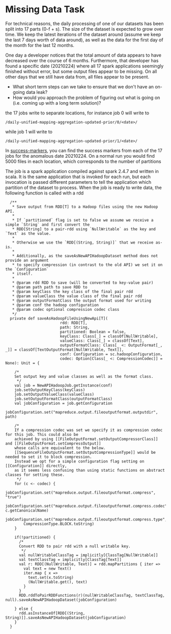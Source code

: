 # Missing Data Task

For technical reasons, the daily processing of one of our datasets has been split into 17 parts (0-f + s). The size of the dataset is expected to grow over time. We keep the latest iterations of the dataset around (assume we keep the last 7 days worth of data around), as well as the data for the first day of the month for the last 12 months.

One day a developer notices that the total amount of data appears to have decreased over the course of 6 months. Furthermore, that developer has found a specific date (20210224) where all 17 spark applications seemingly finished without error, but some output files appear to be missing. On all other days that we still have data from, all files appear to be present. 

- What short term steps can we take to ensure that we don't have an on-going data leak?
- How would you approach the problem of figuring out what is going on (i.e. coming up with a long term solution)?

the 17 jobs write to separate locations, for instance job 0 will write to 

```text
/daily-unified-mapping-aggregation-updated-prior/0/<date>/
```

while job 1 will write to 

```text
/daily-unified-mapping-aggregation-updated-prior/1/<date>/
```

In [success-markers](success-markers), you can find the success markers from each of the 17 jobs for the anomalous date 20210224. On a normal run you would find 5000 files in each location, which corresponds to the number of partitions

The job is a spark application compiled against spark 2.4.7 and written in scala. It is the same application that is invoked for each run, but each invocation is passed different parameters to tell the application which partition of the dataset to process. When the job is ready to write data, the following function is called with a rdd


```text
  /**
   * Save output from RDD[T] to a Hadoop files using the new Hadoop API.
   *
   * If `partitioned` flag is set to false we assume we receive a simple `String` and first convert the
   * RDD[String] to a pair-rdd using `NullWritable` as the key and `Text` as the value.
   *
   * Otherwise we use the `RDD[(String, String)]` that we receive as-is.
   *
   * Additionally, as the saveAsNewAPIHadoopDataset method does not provide an argument
   * to specify compression (in contrast to the old API) we set it on the `Configuration`
   * itself.
   *
   * @param rdd RDD to save (will be converted to key-value pair)
   * @param path path to save RDD to
   * @param keyClass the key class of the final pair rdd
   * @param valueClass the value class of the final pair rdd
   * @param outputFormatClass the output format used for writing
   * @param conf the hadoop configuration
   * @param codec optional compression codec class
   */
  private def saveAsHadoopFileUsingNewApi[T](
                        rdd: RDD[T],
                        path: String,
                        partitioned: Boolean = false,
                        keyClass: Class[_] = classOf[NullWritable],
                        valueClass: Class[_] = classOf[Text],
                        outputFormatClass: Class[_ <: OutputFormat[_, _]] = classOf[TextOutputFormat[NullWritable, Text]],
                        conf: Configuration = sc.hadoopConfiguration,
                        codec: Option[Class[_ <: CompressionCodec]] = None): Unit = {

    /*
    Set output key and value classes as well as the format class.
     */
    val job = NewAPIHadoopJob.getInstance(conf)
    job.setOutputKeyClass(keyClass)
    job.setOutputValueClass(valueClass)
    job.setOutputFormatClass(outputFormatClass)
    val jobConfiguration = job.getConfiguration
    jobConfiguration.set("mapreduce.output.fileoutputformat.outputdir", path)

    /*
    If a compression codec was set we specify it as compression codec for this job. This could also be
    achieved by using [[FileOutputFormat.setOutputCompressorClass]] and [[FileOutputFormat.setCompressOutput]]
    whose calls are equivalent to the below.
    [[SequenceFileOutputFormat.setOutputCompressionType]] would be needed to set it to block compression.
    Instead we opt for a simple configuration flag setting on [[Configuration]] directly,
    as it seems less confusing than using static functions on abstract classes for setting these.
     */
    for (c <- codec) {
      jobConfiguration.set("mapreduce.output.fileoutputformat.compress", "true")
      jobConfiguration.set("mapreduce.output.fileoutputformat.compress.codec", c.getCanonicalName)
      jobConfiguration.set("mapreduce.output.fileoutputformat.compress.type",
        CompressionType.BLOCK.toString)
    }

    if(!partitioned) {
      /*
      Convert RDD to pair rdd with a null writable key.
       */
      val nullWritableClassTag = implicitly[ClassTag[NullWritable]]
      val textClassTag = implicitly[ClassTag[Text]]
      val r: RDD[(NullWritable, Text)] = rdd.mapPartitions { iter =>
        val text = new Text()
        iter.map { x =>
          text.set(x.toString)
          (NullWritable.get(), text)
        }
      }
      RDD.rddToPairRDDFunctions(r)(nullWritableClassTag, textClassTag, null).saveAsNewAPIHadoopDataset(jobConfiguration)

    } else {
      rdd.asInstanceOf[RDD[(String, String)]].saveAsNewAPIHadoopDataset(jobConfiguration)
    }
  }
```
